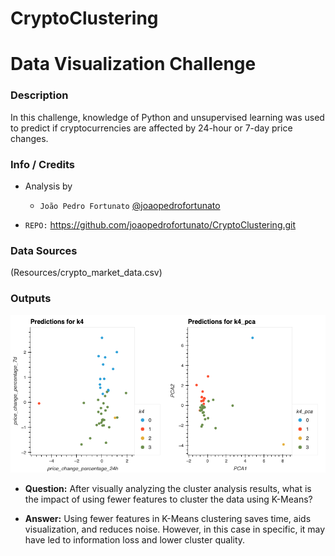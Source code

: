 # CryptoClustering

# Data Visualization Challenge

### Description
In this challenge, knowledge of Python and unsupervised learning was used to predict if cryptocurrencies are affected by 24-hour or 7-day price changes.

### Info / Credits

- Analysis by
   * `João Pedro Fortunato` [@joaopedrofortunato](https://github.com/joaopedrofortunato)

- `REPO:` https://github.com/joaopedrofortunato/CryptoClustering.git

### Data Sources

(Resources/crypto_market_data.csv)

### Outputs

![visual comparison](Outputs/composite_plot.png)

  * **Question:** After visually analyzing the cluster analysis results, what is the impact of using fewer features to cluster the data using K-Means?

  * **Answer:** Using fewer features in K-Means clustering saves time, aids visualization, and reduces noise. However, in this case in specific, it may have led to information loss and lower cluster quality.
